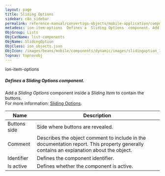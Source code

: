 ```yaml
---
layout: page
title: Sliding Options
sidebar: c8o_sidebar
permalink: reference-manual/convertigo-objects/mobile-application/components/list-components/sliding-options/
metadesc: ion-item-options  Defines a  Sliding Options  component. Add a  Sliding Options  component inside a  Sliding Item  to contain the buttons.  For more i
ObjGroup: Lists
ObjCatName: list-components
ObjName: SlidingOption
ObjClass: ion_objects.json
ObjIcon: /images/beans/mobile/components/dynamic/images/slidingoption_32x32.png
topnav: topnavobj
---
```

ion-item-options<br/>

##### Defines a <i>Sliding Options</i> component.<br/>
Add a <i>Sliding Options</i> component inside a <i>Sliding Item</i> to contain the buttons.<br/>
 For more information: <a href='https://ionicframework.com/docs/v3/components/#sliding-list'>Sliding Options</a>.

Name | Description 
--- | ---
Buttons side | Side where buttons are revealed.
Comment | Describes the object comment to include in the documentation report.  This property generally contains an explanation about the object. 
Identifier | Defines the component identifier.  
Is active | Defines whether the component is active. 

